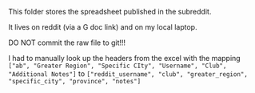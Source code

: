 This folder stores the spreadsheet published in the subreddit.

It lives on reddit (via a G doc link) and on my local laptop.

DO NOT commit the raw file to git!!!

I had to manually look up the headers from the excel with the mapping
`["ab", "Greater Region", "Specific CIty", "Username", "Club", "Additional Notes"]`
to
`["reddit_username", "club", "greater_region", "specific_city", "province", "notes"]`
